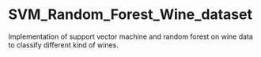 # SVM_Random_Forest_Wine_dataset
Implementation of support vector machine and random forest on wine data to classify different kind of wines.
